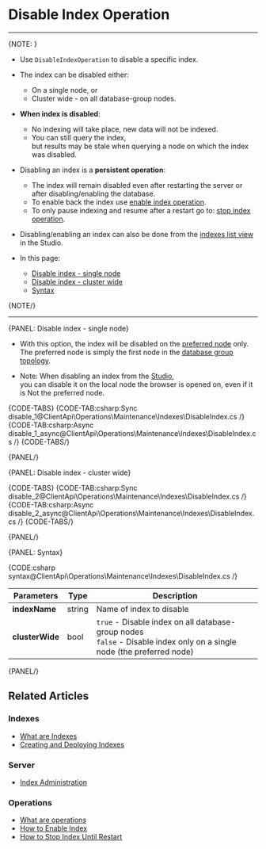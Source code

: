 # Disable Index Operation

 ---

{NOTE: }

* Use `DisableIndexOperation` to disable a specific index.  

* The index can be disabled either:  
  * On a single node, or  
  * Cluster wide - on all database-group nodes.  

* __When index is disabled__:  
  * No indexing will take place, new data will not be indexed.  
  * You can still query the index,  
    but results may be stale when querying a node on which the index was disabled.  

* Disabling an index is a __persistent operation__:
    * The index will remain disabled even after restarting the server or after disabling/enabling the database.
    * To enable back the index use [enable index operation](../../../../client-api/operations/maintenance/indexes/enable-index).
    * To only pause indexing and resume after a restart go to: [stop index operation](../../../../client-api/operations/maintenance/indexes/stop-index).

* Disabling/enabling an index can also be done from the [indexes list view](../../../../studio/database/indexes/indexes-list-view#indexes-list-view---actions) in the Studio. 

* In this page:
    * [Disable index - single node](../../../../client-api/operations/maintenance/indexes/disable-index#disable-index---single-node)
    * [Disable index - cluster wide](../../../../client-api/operations/maintenance/indexes/disable-index#disable-index---cluster-wide)
    * [Syntax](../../../../client-api/operations/maintenance/indexes/disable-index#syntax)

{NOTE/}

---

{PANEL: Disable index - single node}

* With this option, the index will be disabled on the [preferred node](../../../../client-api/configuration/load-balance/overview#the-preferred-node) only.  
  The preferred node is simply the first node in the [database group topology](../../../../studio/database/settings/manage-database-group).

* Note: When disabling an index from the [Studio](../../../../studio/database/indexes/indexes-list-view#indexes-list-view---actions),  
  you can disable it on the local node the browser is opened on, even if it is Not the preferred node.

{CODE-TABS}
{CODE-TAB:csharp:Sync disable_1@ClientApi\Operations\Maintenance\Indexes\DisableIndex.cs /}
{CODE-TAB:csharp:Async disable_1_async@ClientApi\Operations\Maintenance\Indexes\DisableIndex.cs /}
{CODE-TABS/}

{PANEL/}

{PANEL: Disable index - cluster wide}

{CODE-TABS}
{CODE-TAB:csharp:Sync disable_2@ClientApi\Operations\Maintenance\Indexes\DisableIndex.cs /}
{CODE-TAB:csharp:Async disable_2_async@ClientApi\Operations\Maintenance\Indexes\DisableIndex.cs /}
{CODE-TABS/}

{PANEL/}

{PANEL: Syntax}

{CODE:csharp syntax@ClientApi\Operations\Maintenance\Indexes\DisableIndex.cs /}

| Parameters | Type | Description |
| - | - | - |
| **indexName** | string | Name of index to disable |
| **clusterWide** | bool | `true` - Disable index on all database-group nodes<br>`false` - Disable index only on a single node (the preferred node) |

{PANEL/}

## Related Articles

### Indexes

- [What are Indexes](../../../../indexes/what-are-indexes)
- [Creating and Deploying Indexes](../../../../indexes/creating-and-deploying)

### Server

- [Index Administration](../../../../server/administration/index-administration)

### Operations

- [What are operations](../../../../client-api/operations/what-are-operations)
- [How to Enable Index](../../../../client-api/operations/maintenance/indexes/enable-index)
- [How to Stop Index Until Restart](../../../../client-api/operations/maintenance/indexes/stop-index)
